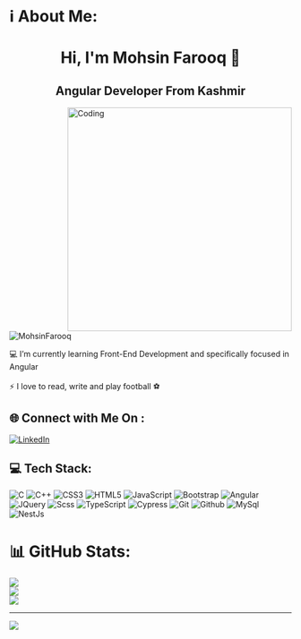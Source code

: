 # ℹ About Me: 
<h1 align="center">Hi, I'm Mohsin Farooq 👋</h1><h2 align="center"> Angular Developer From Kashmir</h2><img align="right" src="https://cdn.dribbble.com/users/2131993/screenshots/15628387/media/13377c0dfb5e4adbfec1d646f20c9206.png?compress=1&resize=768x576&vertical=top" alt="Coding" width="400"><br><br><p align="left"> <img src="https://komarev.com/ghpvc/?username=MohsiFarooq&label=Profile%20views&color=0e75b6&style=flat" alt="MohsinFarooq" /> </p> 💻 I’m currently learning Front-End Development and specifically focused in Angular <br><br>⚡  I love to read, write and play football ⚽ 



## 🌐 Connect with Me On :
 [![LinkedIn](https://img.shields.io/badge/LinkedIn-%230077B5.svg?logo=linkedin&logoColor=white)](https://www.linkedin.com/in/mohsin-farooq-352a98215/) 
 
 

## 💻 Tech Stack:
![C](https://img.shields.io/badge/c-%2300599C.svg?style=for-the-badge&logo=c&logoColor=white) ![C++](https://img.shields.io/badge/c++-%2300599C.svg?style=for-the-badge&logo=c%2B%2B&logoColor=white) ![CSS3](https://img.shields.io/badge/css3-%231572B6.svg?style=for-the-badge&logo=css3&logoColor=white) ![HTML5](https://img.shields.io/badge/html5-%23E34F26.svg?style=for-the-badge&logo=html5&logoColor=white) ![JavaScript](https://img.shields.io/badge/javascript-%23323330.svg?style=for-the-badge&logo=javascript&logoColor=%23F7DF1E) ![Bootstrap](https://img.shields.io/badge/bootstrap-%23563D7C.svg?style=for-the-badge&logo=bootstrap&logoColor=white) ![Angular](https://img.shields.io/badge/angular-%23563D7C.svg?style=for-the-badge&logo=angular&logoColor=white) ![JQuery](https://img.shields.io/badge/JQuery-%23563D7C.svg?style=for-the-badge&logo=JQuery&logoColor=white) ![Scss](https://img.shields.io/badge/Sass-%23563D7C.svg?style=for-the-badge&logo=Sass&logoColor=white) ![TypeScript](https://img.shields.io/badge/TypeScript-%23563D7C.svg?style=for-the-badge&logo=TypeScript&logoColor=white) ![Cypress](https://img.shields.io/badge/Cypress-%23563D7C.svg?style=for-the-badge&logo=Cypress&logoColor=white) ![Git](https://img.shields.io/badge/Git-%23563D7C.svg?style=for-the-badge&logo=Git&logoColor=white) ![Github](https://img.shields.io/badge/Github-%23563D7C.svg?style=for-the-badge&logo=Github&logoColor=white)  ![MySql](https://img.shields.io/badge/MySql-%23563D7C.svg?style=for-the-badge&logo=MySql&logoColor=white) ![NestJs](https://img.shields.io/badge/NestJs-%23563D7C.svg?style=for-the-badge&logo=NestJs&logoColor=white)
# 📊 GitHub Stats:
![](https://github-readme-stats.vercel.app/api?username=MohsinFarooq&theme=react&hide_border=false&include_all_commits=false&count_private=false)<br/>
![](https://github-readme-streak-stats.herokuapp.com/?user=MohsinFarooq&theme=react&hide_border=false)<br/>
![](https://github-readme-stats.vercel.app/api/top-langs/?username=MohsinFarooq&theme=react&hide_border=false&include_all_commits=false&count_private=false&layout=compact)


---
[![](https://visitcount.itsvg.in/api?id=MohsinFarooq&icon=0&color=0)](https://visitcount.itsvg.in)

<!-- Proudly created with GPRM ( https://gprm.itsvg.in ) -->
